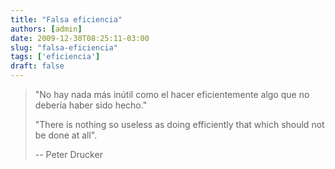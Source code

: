 ```yaml
---
title: "Falsa eficiencia"
authors: [admin]
date: 2009-12-30T08:25:11-03:00
slug: "falsa-eficiencia"
tags: ['eficiencia']
draft: false
---
```

 
> "No hay nada más inútil como el hacer eficientemente algo que no
> debería haber sido hecho."
>
> "There is nothing so useless as doing efficiently that which should
> not be done at all".
>
> -- Peter Drucker
